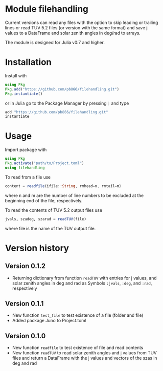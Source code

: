 # Module filehandling

Current versions can read any files with the option to skip leading or
trailing lines or read TUV 5.2 files (or version with the same format)
and save j values to a DataFrame and solar zenith angles in deg/rad to
arrays.

The module is designed for Julia v0.7 and higher.

# Installation

Install with

```julia
using Pkg
Pkg.add("https://github.com/pb866/filehandling.git")
Pkg.instantiate()
```

or in Julia go to the Package Manager by pressing `]` and type

```julia
add "https://github.com/pb866/filehandling.git"
instantiate
```

# Usage

Import package with

```julia
using Pkg
Pkg.activate("path/to/Project.toml")
using filehandling
```

To read from a file use

```julia
content = readfile(ifile::String, rmhead=n, rmtail=m)
```

where n and m are the number of line numbers to be excluded at the beginning
end of the file, respectively.


To read the contents of TUV 5.2 output files use

```julia
jvals, szadeg, szarad = readTUV(file)
```

where file is the name of the TUV output file.


Version history
===============

Version 0.1.2
-------------
- Returning dictionary from function `readTUV` with entries for j values, and solar zenith angles in deg and rad as Symbols `:jvals`, `:deg`, and `:rad`, respectively

Version 0.1.1
-------------
- New function `test_file` to test existence of a file (folder and file)
- Added package Juno to Project.toml

Version 0.1.0
-------------
- New function `readfile` to test existence of file and read contents
- New function `readTUV` to read solar zenith angles and j values from TUV files and return a DataFrame with the j values and vectors of the szas in deg and rad

